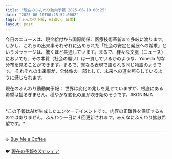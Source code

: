 ```yaml
---
title: "現在のふんわり動向予報 2025-06-10 00:25"
date: "2025-06-10T00:25:52.000Z"
tags: [ふんわり予報, AI占い, 日常]
layout: post
---
```


今日のニュースは、現金給付から国際関係、医療技術革新まで多岐に渡ります。しかし、これらの出来事それぞれに込められた「社会の安定と発展への希求」というメッセージは、驚くほど共通しています。まるで、様々な文脈（ニュース）においても、その本質（社会の願い）は一貫しているかのような、Yoneda 的な分布を見ることができます。まるで、異なる表現で語られる同じ物語のようです。  それぞれの出来事が、全体像の一部として、未来への道を照らしているように感じられます。


現在のふんわり動動向予報：
世界は変化の兆しを見せていますが、根底にある希望は揺るぎません。穏やかな変化の風が吹き始めそうです。#KGNINJA

<br>
*この予報はAIが生成したエンターテイメントです。内容の正確性を保証するものではありません。ふんわり一日に４回更新されます。みんなにふんわり拡散希望です。*

---
☕️ [Buy Me a Coffee](https://www.buymeacoffee.com/kgninja)

🐦 [現在の予報をXでシェア](https://twitter.com/intent/tweet?text=%E7%8F%BE%E5%9C%A8%E3%81%AE%E3%81%B5%E3%82%93%E3%82%8F%E3%82%8A%E4%BA%88%E5%A0%B1%3A%20%E3%80%8C%E4%BB%8A%E6%97%A5%E3%81%AE%E3%83%8B%E3%83%A5%E3%83%BC%E3%82%B9%E3%81%AF%E3%80%81%E7%8F%BE%E9%87%91%E7%B5%A6%E4%BB%98%E3%81%8B%E3%82%89%E5%9B%BD%E9%9A%9B%E9%96%A2%E4%BF%82%E3%80%81%E5%8C%BB%E7%99%82%E6%8A%80%E8%A1%93%E9%9D%A9%E6%96%B0%E3%81%BE%E3%81%A7%E5%A4%9A%E5%B2%90%E3%81%AB%E6%B8%A1%E3%82%8A%E3%81%BE%E3%81%99%E3%80%82%E3%80%8D%23KGNINJA%20%E7%B6%9A%E3%81%8D%E3%81%AF%E3%83%96%E3%83%AD%E3%82%B0%E3%81%A7%EF%BC%81%F0%9F%91%87&url=https%3A%2F%2Fkg-ninja.github.io%2FFunwariyoso%2F)

